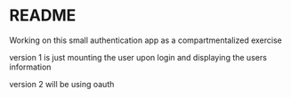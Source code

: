 # README

Working on this small authentication app as a compartmentalized exercise

version 1 is just mounting the user upon login and displaying the users information

version 2 will be using oauth
